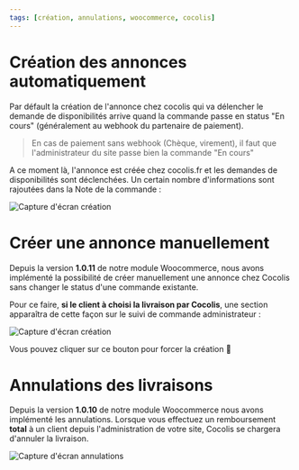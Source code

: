 ```yaml
---
tags: [création, annulations, woocommerce, cocolis]
---
```


# Création des annonces automatiquement

Par défault la création de l'annonce chez cocolis qui va délencher le demande de disponibilités arrive quand la commande passe en status "En cours" (généralement au webhook du partenaire de paiement).

> En cas de paiement sans webhook (Chèque, virement), il faut que l'administrateur du site passe bien la commande "En cours"


A ce moment là, l'annonce est créée chez cocolis.fr et les demandes de disponibilités sont déclenchées. Un certain nombre d'informations sont rajoutées dans la Note de la commande : 

![Capture d'écran création](https://res.cloudinary.com/cocolis-prod/image/upload/v1700649572/CleanShot_2023-11-22_at_11.38.41_2x_zswrjw.png)


# Créer une annonce manuellement

Depuis la version **1.0.11** de notre module Woocommerce, nous avons implémenté la possibilité de créer manuellement une annonce chez Cocolis sans changer le status d'une commande existante.

Pour ce faire, **si le client à choisi la livraison par Cocolis**, une section apparaîtra de cette façon sur le suivi de commande administrateur :

![Capture d'écran création](https://res.cloudinary.com/cocolis-prod/image/upload/v1633085081/Documentation/woocommerce/create%20ride%20manually.png)

Vous pouvez cliquer sur ce bouton pour forcer la création 🙂

# Annulations des livraisons

Depuis la version **1.0.10** de notre module Woocommerce nous avons implémenté les annulations.
Lorsque vous effectuez un remboursement **total** à un client depuis l'administration de votre site, Cocolis se chargera d'annuler la livraison.

![Capture d'écran annulations](https://res.cloudinary.com/cocolis-prod/image/upload/v1632331499/Documentation/woocommerce/refund_woocommerce.png)
